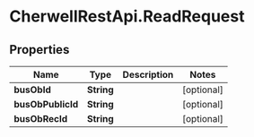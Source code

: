 # CherwellRestApi.ReadRequest

## Properties
Name | Type | Description | Notes
------------ | ------------- | ------------- | -------------
**busObId** | **String** |  | [optional] 
**busObPublicId** | **String** |  | [optional] 
**busObRecId** | **String** |  | [optional] 


